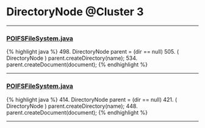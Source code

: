 # DirectoryNode @Cluster 3

***

### [POIFSFileSystem.java](https://searchcode.com/codesearch/view/97397929/)
{% highlight java %}
498. DirectoryNode parent   = (dir == null)
505.         ( DirectoryNode ) parent.createDirectory(name);
534.     parent.createDocument(document);
{% endhighlight %}

***

### [POIFSFileSystem.java](https://searchcode.com/codesearch/view/15642276/)
{% highlight java %}
414. DirectoryNode parent   = (dir == null)
421.         ( DirectoryNode ) parent.createDirectory(name);
448.     parent.createDocument(document);
{% endhighlight %}

***

